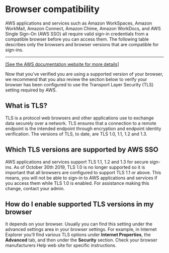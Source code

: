 # Browser compatibility<a name="compatibility"></a>

AWS applications and services such as Amazon WorkSpaces, Amazon WorkMail, Amazon Connect, Amazon Chime, Amazon WorkDocs, and AWS Single Sign\-On \(AWS SSO\) all require valid sign\-in credentials from a compatible browser before you can access them\. The following table describes only the browsers and browser versions that are compatible for sign\-ins\.


****  
[\[See the AWS documentation website for more details\]](http://docs.aws.amazon.com/directoryservice/latest/admin-guide/compatibility.html)

Now that you’ve verified you are using a supported version of your browser, we recommend that you also review the section below to verify your browser has been configured to use the Transport Layer Security \(TLS\) setting required by AWS\.

## What is TLS?<a name="whattls"></a>

TLS is a protocol web browsers and other applications use to exchange data securely over a network\. TLS ensures that a connection to a remote endpoint is the intended endpoint through encryption and endpoint identity verification\. The versions of TLS, to date, are TLS 1\.0, 1\.1, 1\.2 and 1\.3\.

## Which TLS versions are supported by AWS SSO<a name="whichtls"></a>

AWS applications and services support TLS 1\.1, 1\.2 and 1\.3 for secure sign\-ins\. As of October 30th 2019, TLS 1\.0 is no longer supported so it is important that all browsers are configured to support TLS 1\.1 or above\. This means, you will not be able to sign\-in to AWS applications and services if you access them while TLS 1\.0 is enabled\. For assistance making this change, contact your admin\. 

## How do I enable supported TLS versions in my browser<a name="howtls"></a>

It depends on your browser\. Usually you can find this setting under the advanced settings area in your browser settings\. For example, in Internet Explorer you’ll find various TLS options under **Internet Properties**, the **Advanced** tab, and then under the **Security** section\. Check your browser manufacturers Help web site for specific instructions\.